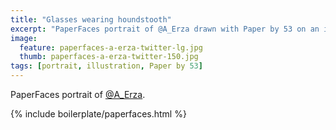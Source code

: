 ```yaml
---
title: "Glasses wearing houndstooth"
excerpt: "PaperFaces portrait of @A_Erza drawn with Paper by 53 on an iPad."
image: 
  feature: paperfaces-a-erza-twitter-lg.jpg
  thumb: paperfaces-a-erza-twitter-150.jpg
tags: [portrait, illustration, Paper by 53]
---
```


PaperFaces portrait of [@A_Erza](http://twitter.com/A_Erza).

{% include boilerplate/paperfaces.html %}